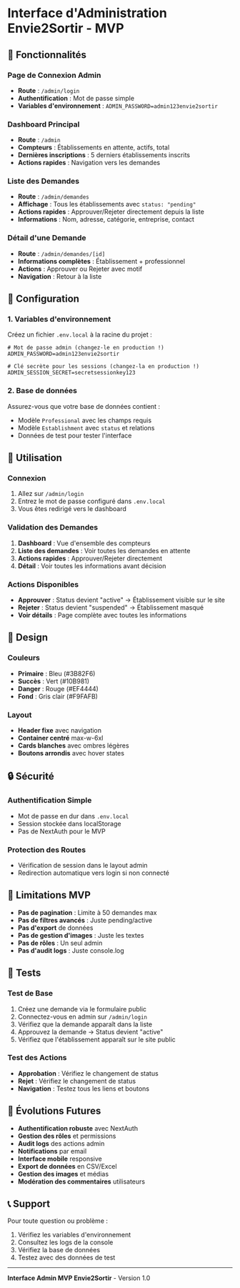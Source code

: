 # Interface d'Administration Envie2Sortir - MVP

## 🚀 **Fonctionnalités**

### **Page de Connexion Admin**
- **Route** : `/admin/login`
- **Authentification** : Mot de passe simple
- **Variables d'environnement** : `ADMIN_PASSWORD=admin123envie2sortir`

### **Dashboard Principal**
- **Route** : `/admin`
- **Compteurs** : Établissements en attente, actifs, total
- **Dernières inscriptions** : 5 derniers établissements inscrits
- **Actions rapides** : Navigation vers les demandes

### **Liste des Demandes**
- **Route** : `/admin/demandes`
- **Affichage** : Tous les établissements avec `status: "pending"`
- **Actions rapides** : Approuver/Rejeter directement depuis la liste
- **Informations** : Nom, adresse, catégorie, entreprise, contact

### **Détail d'une Demande**
- **Route** : `/admin/demandes/[id]`
- **Informations complètes** : Établissement + professionnel
- **Actions** : Approuver ou Rejeter avec motif
- **Navigation** : Retour à la liste

## 🔧 **Configuration**

### **1. Variables d'environnement**
Créez un fichier `.env.local` à la racine du projet :

```env
# Mot de passe admin (changez-le en production !)
ADMIN_PASSWORD=admin123envie2sortir

# Clé secrète pour les sessions (changez-la en production !)
ADMIN_SESSION_SECRET=secretsessionkey123
```

### **2. Base de données**
Assurez-vous que votre base de données contient :
- Modèle `Professional` avec les champs requis
- Modèle `Establishment` avec `status` et relations
- Données de test pour tester l'interface

## 📱 **Utilisation**

### **Connexion**
1. Allez sur `/admin/login`
2. Entrez le mot de passe configuré dans `.env.local`
3. Vous êtes redirigé vers le dashboard

### **Validation des Demandes**
1. **Dashboard** : Vue d'ensemble des compteurs
2. **Liste des demandes** : Voir toutes les demandes en attente
3. **Actions rapides** : Approuver/Rejeter directement
4. **Détail** : Voir toutes les informations avant décision

### **Actions Disponibles**
- **Approuver** : Status devient "active" → Établissement visible sur le site
- **Rejeter** : Status devient "suspended" → Établissement masqué
- **Voir détails** : Page complète avec toutes les informations

## 🎨 **Design**

### **Couleurs**
- **Primaire** : Bleu (#3B82F6)
- **Succès** : Vert (#10B981)
- **Danger** : Rouge (#EF4444)
- **Fond** : Gris clair (#F9FAFB)

### **Layout**
- **Header fixe** avec navigation
- **Container centré** max-w-6xl
- **Cards blanches** avec ombres légères
- **Boutons arrondis** avec hover states

## 🔒 **Sécurité**

### **Authentification Simple**
- Mot de passe en dur dans `.env.local`
- Session stockée dans localStorage
- Pas de NextAuth pour le MVP

### **Protection des Routes**
- Vérification de session dans le layout admin
- Redirection automatique vers login si non connecté

## 🚧 **Limitations MVP**

- **Pas de pagination** : Limite à 50 demandes max
- **Pas de filtres avancés** : Juste pending/active
- **Pas d'export** de données
- **Pas de gestion d'images** : Juste les textes
- **Pas de rôles** : Un seul admin
- **Pas d'audit logs** : Juste console.log

## 🧪 **Tests**

### **Test de Base**
1. Créez une demande via le formulaire public
2. Connectez-vous en admin sur `/admin/login`
3. Vérifiez que la demande apparaît dans la liste
4. Approuvez la demande → Status devient "active"
5. Vérifiez que l'établissement apparaît sur le site public

### **Test des Actions**
- **Approbation** : Vérifiez le changement de status
- **Rejet** : Vérifiez le changement de status
- **Navigation** : Testez tous les liens et boutons

## 🔄 **Évolutions Futures**

- **Authentification robuste** avec NextAuth
- **Gestion des rôles** et permissions
- **Audit logs** des actions admin
- **Notifications** par email
- **Interface mobile** responsive
- **Export de données** en CSV/Excel
- **Gestion des images** et médias
- **Modération des commentaires** utilisateurs

## 📞 **Support**

Pour toute question ou problème :
1. Vérifiez les variables d'environnement
2. Consultez les logs de la console
3. Vérifiez la base de données
4. Testez avec des données de test

---

**Interface Admin MVP Envie2Sortir** - Version 1.0
